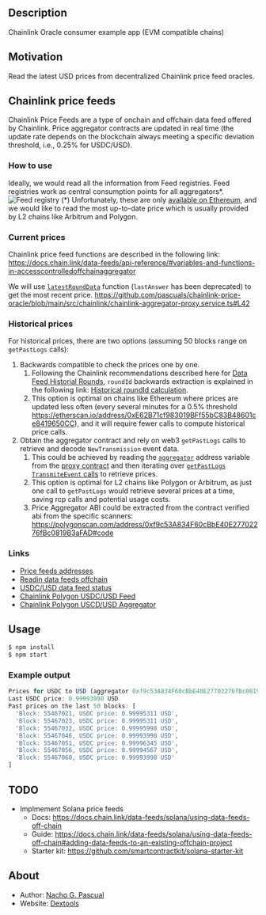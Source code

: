 ## Description

Chainlink Oracle consumer example app (EVM compatible chains)

## Motivation

Read the latest USD prices from decentralized Chainlink price feed oracles. 

## Chainlink price feeds

Chainlink Price Feeds are a type of onchain and offchain data feed offered by Chainlink. Price aggregator contracts are updated in real time (the update rate depends on the blockchain always meeting a specific deviation threshold, i.e., 0.25% for USDC/USD).

### How to use
Ideally, we would read all the information from Feed registries. Feed registries work as central consumption points for all aggregators*.
![Feed registry](https://github.com/pascuals/chainlink-price-oracle/assets/1655541/0f35d1ee-e207-46f8-a772-e3d05b88ed94)
(*) Unfortunately, these are only [available on Ethereum](https://docs.chain.link/data-feeds/feed-registry#contract-addresses), and we would like to read the most up-to-date price which is usually provided by L2 chains like Arbitrum and Polygon.

### Current prices
Chainlink price feed functions are described in the following link:\
https://docs.chain.link/data-feeds/api-reference/#variables-and-functions-in-accesscontrolledoffchainaggregator

We will use [`latestRoundData`](https://docs.chain.link/data-feeds/api-reference/#latestrounddata-1) function (`lastAnswer` has been deprecated) to get the most recent price.
https://github.com/pascuals/chainlink-price-oracle/blob/main/src/chainlink/chainlink-aggregator-proxy.service.ts#L42

### Historical prices
For historical prices, there are two options (assuming 50 blocks range on `getPastLogs` calls):
1. Backwards compatible to check the prices one by one.
    1. Following the Chainlink recommendations described here for [Data Feed Historial Rounds](https://docs.chain.link/data-feeds/historical-data#historical-rounds), `roundId` backwards extraction is explained in the following link: [Historical roundId calculation](https://docs.chain.link/data-feeds/historical-data#roundid-in-proxy).
    1. This option is optimal on chains like Ethereum where prices are updated less often (every several minutes for a 0.5% threshold https://etherscan.io/address/0xE62B71cf983019BFf55bC83B48601ce8419650CC), and it will require fewer calls to compute historical price calls.
1. Obtain the aggregator contract and rely on web3 `getPastLogs` calls to retrieve and decode `NewTransmission` event data.
    1. This could be achieved by reading the [`aggregator`](https://github.com/pascuals/chainlink-price-oracle/blob/main/src/chainlink/chainlink-aggregator-proxy.service.ts#L38) address variable from the [proxy contract](https://polygonscan.com/address/0xfE4A8cc5b5B2366C1B58Bea3858e81843581b2F7#readContract) and then iterating over [`getPastLogs` `TransmiteEvent` calls](https://github.com/pascuals/chainlink-price-oracle/blob/main/src/chainlink/chainlink-aggregator.ts#L22) to retrieve prices.
    1. This option is optimal for L2 chains like Polygon or Arbitrum, as just one call to `getPastLogs` would retrieve several prices at a time, saving rcp calls and potential usage costs.
    1. Price Aggregator ABI could be extracted from the contract verified abi from the specific scanners:\
https://polygonscan.com/address/0xf9c53A834F60cBbE40E27702276fBc0819B3aFAD#code

### Links
- [Price feeds addresses](https://docs.chain.link/data-feeds/price-feeds/addresses)
- [Readin data feeds offchain](https://docs.chain.link/data-feeds/using-data-feeds#reading-data-feeds-offchain)
- [USDC/USD data feed status](https://data.chain.link/feeds/ethereum/mainnet/usdc-usd)
- [Chainlink Polygon USDC/USD Feed](https://polygonscan.com/address/0xf9c53A834F60cBbE40E27702276fBc0819B3aFAD#readContract)
- [Chainlink Polygon USCD/USD Aggregator](https://polygonscan.com/address/0xf9c53A834F60cBbE40E27702276fBc0819B3aFAD#readContract)

## Usage

```bash
$ npm install
$ npm start
```

### Example output

```typescript
Prices for USDC to USD (aggregator 0xf9c53A834F60cBbE40E27702276fBc0819B3aFAD):
Last USDC price: 0.99993998 USD
Past prices on the last 50 blocks: [
  'Block: 55467021, USDC price: 0.99995311 USD',
  'Block: 55467023, USDC price: 0.99995311 USD',
  'Block: 55467032, USDC price: 0.99995998 USD',
  'Block: 55467046, USDC price: 0.99993998 USD',
  'Block: 55467051, USDC price: 0.99996345 USD',
  'Block: 55467056, USDC price: 0.99994567 USD',
  'Block: 55467060, USDC price: 0.99993998 USD'
]
```

## TODO
- Implmement Solana price feeds
  - Docs: https://docs.chain.link/data-feeds/solana/using-data-feeds-off-chain
  - Guide: https://docs.chain.link/data-feeds/solana/using-data-feeds-off-chain#adding-data-feeds-to-an-existing-offchain-project
  - Starter kit: https://github.com/smartcontractkit/solana-starter-kit

## About

- Author: [Nacho G. Pascual](https://github.com/pascuals)
- Website: [Dextools](https://www.dextools.io)

